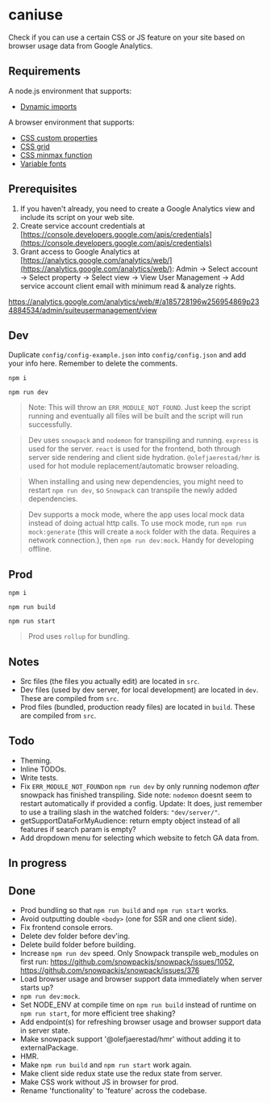 # caniuse
Check if you can use a certain CSS or JS feature on your site based on browser usage data from Google Analytics.

## Requirements
A node.js environment that supports:
- [Dynamic imports](https://developer.mozilla.org/en-US/docs/Web/JavaScript/Reference/Statements/import#dynamic_imports)

A browser environment that supports:
- [CSS custom properties](https://developer.mozilla.org/en-US/docs/Web/CSS/Using_CSS_custom_properties)
- [CSS grid](https://developer.mozilla.org/en-US/docs/Web/CSS/CSS_Grid_Layout)
- [CSS minmax function](https://developer.mozilla.org/en-US/docs/Web/CSS/minmax())
- [Variable fonts](https://developer.mozilla.org/en-US/docs/Web/CSS/CSS_Fonts/Variable_Fonts_Guide)

## Prerequisites
1. If you haven't already, you need to create a Google Analytics view and include its script on your web site.
2. Create service account credentials at [https://console.developers.google.com/apis/credentials](https://console.developers.google.com/apis/credentials)
3. Grant access to Google Analytics at [https://analytics.google.com/analytics/web/](https://analytics.google.com/analytics/web/): Admin -> Select account -> Select property -> Select view -> View User Management -> Add service account client email with minimum read & analyze rights.

https://analytics.google.com/analytics/web/#/a185728196w256954869p234884534/admin/suiteusermanagement/view
## Dev
Duplicate `config/config-example.json` into `config/config.json` and add your info here. Remember to delete the comments.

`npm i`

`npm run dev`

> Note: This will throw an `ERR_MODULE_NOT_FOUND`. Just keep the script running and eventually all files will be built and the script will run successfully.

> Dev uses `snowpack` and `nodemon` for transpiling and running. `express` is used for the server. `react` is used for the frontend, both through server side rendering and client side hydration. `@olefjaerestad/hmr` is used for hot module replacement/automatic browser reloading.

> When installing and using new dependencies, you might need to restart `npm run dev`, so `Snowpack` can transpile the newly added dependencies.

> Dev supports a mock mode, where the app uses local mock data instead of doing actual http calls. To use mock mode, run `npm run mock:generate` (this will create a `mock` folder with the data. Requires a network connection.), then `npm run dev:mock`. Handy for developing offline.

## Prod
`npm i`

`npm run build`

`npm run start`

> Prod uses `rollup` for bundling.

## Notes
- Src files (the files you actually edit) are located in `src`.
- Dev files (used by dev server, for local development) are located in `dev`. These are compiled from `src`.
- Prod files (bundled, production ready files) are located in `build`. These are compiled from `src`.

## Todo
- Theming.
- Inline TODOs.
- Write tests.
- Fix `ERR_MODULE_NOT_FOUND`on `npm run dev` by only running nodemon _after_ snowpack has finished transpiling. Side note: `nodemon` doesnt seem to restart automatically if provided a config. Update: It does, just remember to use a trailing slash in the watched folders: `"dev/server/"`.
- getSupportDataForMyAudience: return empty object instead of all features if search param is empty?
- Add dropdown menu for selecting which website to fetch GA data from.

## In progress

## Done
- Prod bundling so that `npm run build` and `npm run start` works.
- Avoid outputting double `<body>` (one for SSR and one client side).
- Fix frontend console errors.
- Delete dev folder before dev'ing.
- Delete build folder before building.
- Increase `npm run dev` speed. Only Snowpack transpile web_modules on first run: https://github.com/snowpackjs/snowpack/issues/1052, https://github.com/snowpackjs/snowpack/issues/376
- Load browser usage and browser support data immediately when server starts up?
- `npm run dev:mock`.
- Set NODE_ENV at compile time on `npm run build` instead of runtime on `npm run start`, for more efficient tree shaking?
- Add endpoint(s) for refreshing browser usage and browser support data in server state.
- Make snowpack support '@olefjaerestad/hmr' without adding it to externalPackage.
- HMR.
- Make `npm run build` and `npm run start` work again.
- Make client side redux state use the redux state from server.
- Make CSS work without JS in browser for prod.
- Rename 'functionality' to 'feature' across the codebase.

